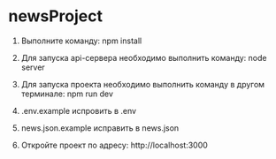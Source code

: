 # newsProject

1) Выполните команду:
   npm install

2) Для запуска api-сервера необходимо выполнить команду:
   node server

3) Для запуска проекта необходимо выполнить команду в другом терминале:
   npm run dev

4) .env.example испровить в .env

5) news.json.example исправить в news.json

6) Откройте проект по адресу:
   http://localhost:3000

